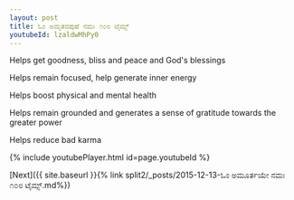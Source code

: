 ```yaml
---
layout: post
title: ಓಂ ಅಮೃತವಪುಷೆ ನಮಃ ೧೦೮ ಟೈಮ್ಸ್
youtubeId: lzaldwMhPy0
---
```

 
 
Helps get goodness, bliss and peace and God's blessings
 
Helps remain focused, help generate inner energy 
 
Helps boost physical and mental health 
 
Helps remain grounded and generates a sense of gratitude towards the greater power 
 
Helps reduce bad karma
 
 
 
 


{% include youtubePlayer.html id=page.youtubeId %}
 
[Next]({{ site.baseurl }}{% link  split2/_posts/2015-12-13-ಓಂ ಅಮೂರ್ತಯೇ ನಮಃ ೧೦೮ ಟೈಮ್ಸ್.md%})
 
